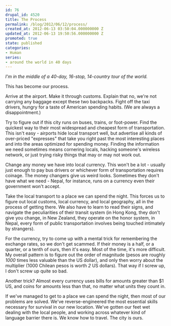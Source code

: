 ```yaml
---
id: 76
drupal_id: 4520
title: The Process
permalink: /blog/2012/06/12/process/
created_at: 2012-06-13 03:50:04.000000000 Z
updated_at: 2012-06-13 19:50:56.000000000 Z
promoted: true
state: published
categories:
- Human
series:
- around the world in 40 days
---
```

*I'm in the middle of a 40-day, 16-stop, 14-country tour of the world.*

This has become our process. 

Arrive at the airport. Make it through customs. Explain that no, we're not carrying any baggage except these two backpacks. Fight off the taxi drivers, hungry for a taste of American spending habits. (We are always a disappointment.) 

Try to figure out if this city runs on buses, trains, or foot-power. Find the quickest way to their most widespread and cheapest form of transportation. This isn't easy - airports hide local transport well, but advertise all kinds of over-priced "expresses" that take you right past the most interesting places and into the areas optimized for spending money. Finding the information we need sometimes means cornering locals, hacking someone's wireless network, or just trying risky things that may or may not work out.  

Change any money we have into local currency. This won't be a lot - usually just enough to pay bus drivers or whichever form of transportation requires coinage. The money changers give us weird looks. Sometimes they don't have what we need - Nepal, for instance, runs on a currency even their government won't accept. 

Take the local transport to a place we can spend the night. This forces us to figure out local customs, local currency, and local geography, all in the process of getting there. We also have to learn to read their signs, and navigate the peculiarities of their transit system (in Hong Kong, they don't give you change, in New Zealand, they operate on the honor system, in Nepal, every form of public transportation involves being touched intimately by strangers).

For the currency, try to come up with a mental trick for remembering the exchange rates, so we don't get scammed. If their money is a half, or a quarter, or a tenth of ours, then it's easy. Most of the time, it's more difficult. My overall pattern is to figure out the order of magnitude (pesos are roughly *1000* times less valuable than the US dollar), and only then worry about the multiplier (1000 Chilean pesos is worth *2* US dollars). That way if I screw up, I don't screw up quite so bad. 

Another trick? Almost every currency uses bills for amounts greater than $1 US, and coins for amounts less than that, no matter what units they count in. 

If we've managed to get to a place we can spend the night, then most of our problems are solved. We've reverse-engineered the most essential skills necessary for survival in our new location. We've gotten our feet wet dealing with the local people, and working across whatever kind of language barrier there is. We know how to travel. The city is ours. 

